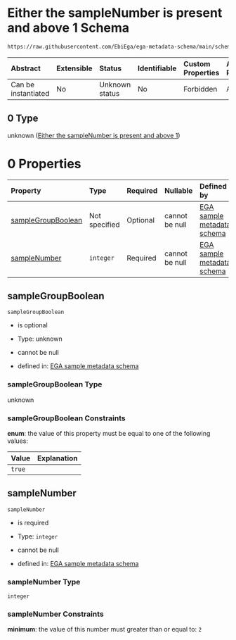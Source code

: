 # Either the sampleNumber is present and above 1 Schema

```txt
https://raw.githubusercontent.com/EbiEga/ega-metadata-schema/main/schemas/EGA.sample.json#/properties/sampleGrouping/oneOf/0
```



| Abstract            | Extensible | Status         | Identifiable | Custom Properties | Additional Properties | Access Restrictions | Defined In                                                                   |
| :------------------ | :--------- | :------------- | :----------- | :---------------- | :-------------------- | :------------------ | :--------------------------------------------------------------------------- |
| Can be instantiated | No         | Unknown status | No           | Forbidden         | Allowed               | none                | [EGA.sample.json\*](../../../schemas/EGA.sample.json "open original schema") |

## 0 Type

unknown ([Either the sampleNumber is present and above 1](ega-18-properties-sample-group-descriptor-oneof-either-the-samplenumber-is-present-and-above-1.md))

# 0 Properties

| Property                                  | Type          | Required | Nullable       | Defined by                                                                                                                                                                                                                                                                                                                 |
| :---------------------------------------- | :------------ | :------- | :------------- | :------------------------------------------------------------------------------------------------------------------------------------------------------------------------------------------------------------------------------------------------------------------------------------------------------------------------- |
| [sampleGroupBoolean](#samplegroupboolean) | Not specified | Optional | cannot be null | [EGA sample metadata schema](ega-18-properties-sample-group-descriptor-oneof-either-the-samplenumber-is-present-and-above-1-properties-samplegroupboolean.md "https://raw.githubusercontent.com/EbiEga/ega-metadata-schema/main/schemas/EGA.sample.json#/properties/sampleGrouping/oneOf/0/properties/sampleGroupBoolean") |
| [sampleNumber](#samplenumber)             | `integer`     | Required | cannot be null | [EGA sample metadata schema](ega-18-properties-sample-group-descriptor-oneof-either-the-samplenumber-is-present-and-above-1-properties-samplenumber.md "https://raw.githubusercontent.com/EbiEga/ega-metadata-schema/main/schemas/EGA.sample.json#/properties/sampleGrouping/oneOf/0/properties/sampleNumber")             |

## sampleGroupBoolean



`sampleGroupBoolean`

*   is optional

*   Type: unknown

*   cannot be null

*   defined in: [EGA sample metadata schema](ega-18-properties-sample-group-descriptor-oneof-either-the-samplenumber-is-present-and-above-1-properties-samplegroupboolean.md "https://raw.githubusercontent.com/EbiEga/ega-metadata-schema/main/schemas/EGA.sample.json#/properties/sampleGrouping/oneOf/0/properties/sampleGroupBoolean")

### sampleGroupBoolean Type

unknown

### sampleGroupBoolean Constraints

**enum**: the value of this property must be equal to one of the following values:

| Value  | Explanation |
| :----- | :---------- |
| `true` |             |

## sampleNumber



`sampleNumber`

*   is required

*   Type: `integer`

*   cannot be null

*   defined in: [EGA sample metadata schema](ega-18-properties-sample-group-descriptor-oneof-either-the-samplenumber-is-present-and-above-1-properties-samplenumber.md "https://raw.githubusercontent.com/EbiEga/ega-metadata-schema/main/schemas/EGA.sample.json#/properties/sampleGrouping/oneOf/0/properties/sampleNumber")

### sampleNumber Type

`integer`

### sampleNumber Constraints

**minimum**: the value of this number must greater than or equal to: `2`
